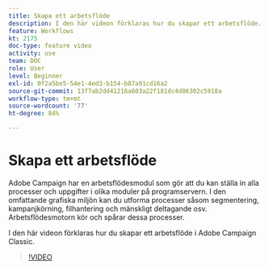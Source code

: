 ```yaml
---
title: Skapa ett arbetsflöde
description: I den här videon förklaras hur du skapar ett arbetsflöde.
feature: Workflows
kt: 2175
doc-type: feature video
activity: use
team: DOC
role: User
level: Beginner
exl-id: 0f2a5be5-54e1-4ed3-b154-b87a91cd16a2
source-git-commit: 13f7ab2dd41216a603a22f181dc4d06302c5918a
workflow-type: tm+mt
source-wordcount: '77'
ht-degree: 84%

---
```


# Skapa ett arbetsflöde

Adobe Campaign har en arbetsflödesmodul som gör att du kan ställa in alla processer och uppgifter i olika moduler på programservern. I den omfattande grafiska miljön kan du utforma processer såsom segmentering, kampanjkörning, filhantering och mänskligt deltagande osv. Arbetsflödesmotorn kör och spårar dessa processer.

I den här videon förklaras hur du skapar ett arbetsflöde i Adobe Campaign Classic.

>[!VIDEO](https://video.tv.adobe.com/v/25559?quality=12&learn=on)
